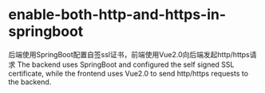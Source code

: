 # enable-both-http-and-https-in-springboot
后端使用SpringBoot配置自签ssl证书，前端使用Vue2.0向后端发起http/https请求  The backend uses SpringBoot and configured the self signed SSL certificate, while the frontend uses Vue2.0 to send http/https requests to the backend.
